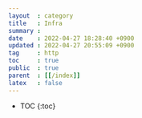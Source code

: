 ```yaml
---
layout  : category
title   : Infra
summary : 
date    : 2022-04-27 18:28:40 +0900
updated : 2022-04-27 20:55:09 +0900
tag     : http
toc     : true
public  : true
parent  : [[/index]]
latex   : false
---
```

* TOC
  {:toc}